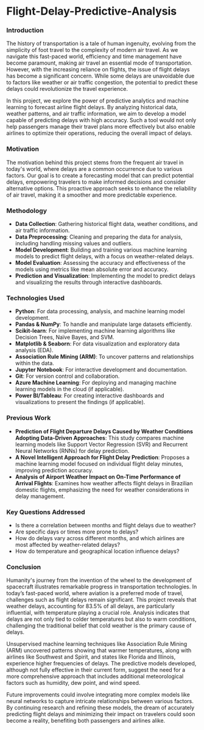 # Flight-Delay-Predictive-Analysis

### Introduction
The history of transportation is a tale of human ingenuity, evolving from the simplicity of foot travel to the complexity of modern air travel. As we navigate this fast-paced world, efficiency and time management have become paramount, making air travel an essential mode of transportation. However, with the increasing reliance on flights, the issue of flight delays has become a significant concern. While some delays are unavoidable due to factors like weather or air traffic congestion, the potential to predict these delays could revolutionize the travel experience.

In this project, we explore the power of predictive analytics and machine learning to forecast airline flight delays. By analyzing historical data, weather patterns, and air traffic information, we aim to develop a model capable of predicting delays with high accuracy. Such a tool would not only help passengers manage their travel plans more effectively but also enable airlines to optimize their operations, reducing the overall impact of delays.

### Motivation
The motivation behind this project stems from the frequent air travel in today's world, where delays are a common occurrence due to various factors. Our goal is to create a forecasting model that can predict potential delays, empowering travelers to make informed decisions and consider alternative options. This proactive approach seeks to enhance the reliability of air travel, making it a smoother and more predictable experience.

### Methodology
- **Data Collection**: Gathering historical flight data, weather conditions, and air traffic information.
- **Data Preprocessing**: Cleaning and preparing the data for analysis, including handling missing values and outliers.
- **Model Development**: Building and training various machine learning models to predict flight delays, with a focus on weather-related delays.
- **Model Evaluation**: Assessing the accuracy and effectiveness of the models using metrics like mean absolute error and accuracy.
- **Prediction and Visualization**: Implementing the model to predict delays and visualizing the results through interactive dashboards.

### Technologies Used
- **Python**: For data processing, analysis, and machine learning model development.
- **Pandas & NumPy**: To handle and manipulate large datasets efficiently.
- **Scikit-learn**: For implementing machine learning algorithms like Decision Trees, Naïve Bayes, and SVM.
- **Matplotlib & Seaborn**: For data visualization and exploratory data analysis (EDA).
- **Association Rule Mining (ARM)**: To uncover patterns and relationships within the data.
- **Jupyter Notebook**: For interactive development and documentation.
- **Git**: For version control and collaboration.
- **Azure Machine Learning**: For deploying and managing machine learning models in the cloud (if applicable).
- **Power BI/Tableau**: For creating interactive dashboards and visualizations to present the findings (if applicable).

### Previous Work
- **Prediction of Flight Departure Delays Caused by Weather Conditions Adopting Data-Driven Approaches**: This study compares machine learning models like Support Vector Regression (SVR) and Recurrent Neural Networks (RNNs) for delay prediction.
- **A Novel Intelligent Approach for Flight Delay Prediction**: Proposes a machine learning model focused on individual flight delay minutes, improving prediction accuracy.
- **Analysis of Airport Weather Impact on On-Time Performance of Arrival Flights**: Examines how weather affects flight delays in Brazilian domestic flights, emphasizing the need for weather considerations in delay management.

### Key Questions Addressed
- Is there a correlation between months and flight delays due to weather?
- Are specific days or times more prone to delays?
- How do delays vary across different months, and which airlines are most affected by weather-related delays?
- How do temperature and geographical location influence delays?

### Conclusion
Humanity's journey from the invention of the wheel to the development of spacecraft illustrates remarkable progress in transportation technologies. In today’s fast-paced world, where aviation is a preferred mode of travel, challenges such as flight delays remain significant. This project reveals that weather delays, accounting for 83.5% of all delays, are particularly influential, with temperature playing a crucial role. Analysis indicates that delays are not only tied to colder temperatures but also to warm conditions, challenging the traditional belief that cold weather is the primary cause of delays.

Unsupervised machine learning techniques like Association Rule Mining (ARM) uncovered patterns showing that warmer temperatures, along with airlines like Southwest and Spirit, and states like Florida and Illinois, experience higher frequencies of delays. The predictive models developed, although not fully effective in their current form, suggest the need for a more comprehensive approach that includes additional meteorological factors such as humidity, dew point, and wind speed.

Future improvements could involve integrating more complex models like neural networks to capture intricate relationships between various factors. By continuing research and refining these models, the dream of accurately predicting flight delays and minimizing their impact on travelers could soon become a reality, benefiting both passengers and airlines alike.
